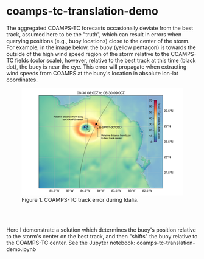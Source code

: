 # coamps-tc-translation-demo

The aggregated COAMPS-TC forecasts occasionally deviate from the best track, assumed here to be the "truth", which can result in errors when querying positions (e.g., buoy locations) close to the center of the storm.  For example, in the image below, the buoy (yellow pentagon) is towards the outside of the high wind speed region of the storm relative to the COAMPS-TC fields (color scale), however, relative to the best track at this time (black dot), the buoy is near the eye.  This error will propagate when extracting wind speeds from COAMPS at the buoy's location in absolute lon-lat coordinates.  

<figure>
    <img src="./figures/idalia_spotter_coamps_error_example_solution.png" width="1000"/>
    <figcaption>Figure 1.  COAMPS-TC track error during Idalia. </figcaption>
</figure>
<br><br />

Here I demonstrate a solution which determines the buoy's position relative to the storm's center on the best track, and then "shifts" the buoy relative to the COAMPS-TC center. See the Jupyter notebook: coamps-tc-translation-demo.ipynb
